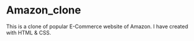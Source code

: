# Amazon_clone
This is a clone of popular E-Commerce website of Amazon. I have created  with HTML &amp; CSS.

